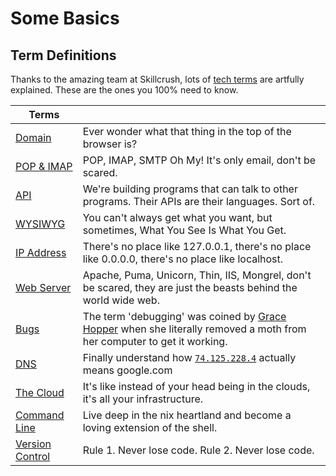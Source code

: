# Some Basics

## Term Definitions

Thanks to the amazing team at Skillcrush, lots of [tech
terms](http://skillcrush.com/terms/) are artfully explained. These are the ones
you 100% need to know.

| Terms         |               |
|---------------|---------------| 
| <a href="http://www.skillcrush.com/terms/domain.html">Domain</a> | Ever wonder what that thing in the top of the browser is? | 
| <a href="http://www.skillcrush.com/terms/pop-imap.html">POP & IMAP</a> | POP, IMAP, SMTP Oh My! It's only email, don't be scared. |
| <a href="http://www.skillcrush.com/terms/api.html">API</a> | We're building programs that can talk to other programs. Their APIs are their languages. Sort of. |
| <a href="http://www.skillcrush.com/terms/wysiwyg.html">WYSIWYG</a> | You can't always get what you want, but sometimes, What You See Is What You Get. |
| <a href="http://www.skillcrush.com/terms/ipaddress.html">IP Address</a> | There's no place like 127.0.0.1, there's no place like 0.0.0.0, there's no place like localhost. |
| <a href="http://www.skillcrush.com/terms/web-server.html">Web Server</a> | Apache, Puma, Unicorn, Thin, IIS, Mongrel, don't be scared, they are just the beasts behind the world wide web. |
| <a href="http://www.skillcrush.com/terms/bugs.html">Bugs</a> | The term 'debugging' was coined by <a href="http://en.wikipedia.org/wiki/Grace_Hopper">Grace Hopper</a> when she literally removed a moth from her computer to get it working. |
| <a href="http://www.skillcrush.com/terms/dns.html">DNS</a> | Finally understand how <code><a href="http://74.125.228.4">74.125.228.4</a></code> actually means google.com |
| <a href="http://www.skillcrush.com/terms/cloud.html">The Cloud</a> | It's like instead of your head being in the clouds, it's all your infrastructure. |
| <a href="http://www.skillcrush.com/terms/command-line.html">Command Line</a> | Live deep in the nix heartland and become a loving extension of the shell. |
| <a href="http://www.skillcrush.com/terms/version-control.html">Version Control</a> | Rule 1. Never lose code. Rule 2. Never lose code. |
